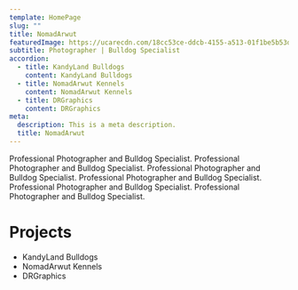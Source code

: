 ```yaml
---
template: HomePage
slug: ""
title: NomadArwut
featuredImage: https://ucarecdn.com/18cc53ce-ddcb-4155-a513-01f1be5b53d6/-/preview/-/grayscale/
subtitle: Photographer | Bulldog Specialist
accordion:
  - title: KandyLand Bulldogs
    content: KandyLand Bulldogs
  - title: NomadArwut Kennels
    content: NomadArwut Kennels
  - title: DRGraphics
    content: DRGraphics
meta:
  description: This is a meta description.
  title: NomadArwut
---
```

Professional Photographer and Bulldog Specialist. Professional Photographer and Bulldog Specialist. Professional Photographer and Bulldog Specialist. Professional Photographer and Bulldog Specialist. Professional Photographer and Bulldog Specialist. Professional Photographer and Bulldog Specialist.

# Projects

* KandyLand Bulldogs
* NomadArwut Kennels
* DRGraphics